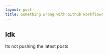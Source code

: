 ```yaml
---
layout: post
title: Something wrong with Github workflow?
---
```


## Idk

Its not pushing the latest posts
